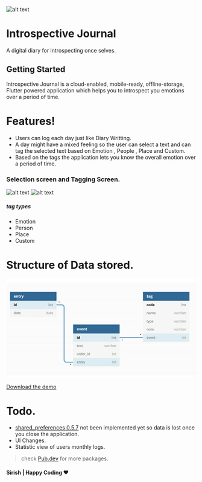![alt text](https://github.com/SirishC/journal/blob/master/assets/images/logo.png)
# Introspective Journal
A digital diary for introspecting once selves.
## Getting Started

Introspective Journal  is a cloud-enabled, mobile-ready, offline-storage, Flutter powered application which helps you to introspect you emotions over a period of time.


# Features!

  - Users can log each day just like Diary Writting.
  - A day might have a mixed feeling so the user can select a text and can tag the selected text based on Emotion , People , Place and Custom.
  - Based on the tags the application lets you know the overall emotion over a period of time.
  


### Selection screen and Tagging Screen.
![alt text](https://github.com/SirishC/journal/blob/master/assets/images/SelectionScreen.gif)       ![alt text](https://github.com/SirishC/journal/blob/master/assets/images/TagScreen.gif)


##### tag types
- Emotion
- Person
- Place
- Custom
# Structure of Data stored.
![alt text](https://github.com/SirishC/journal/blob/master/assets/images/Dataflow.jpeg)



[Download the demo](https://github.com/SirishC/journal/raw/master/assets/images/demo.mp4)

# Todo.
- [shared_preferences 0.5.7](https://pub.dev/packages/shared_preferences) not been implemented yet so data is lost once you close the application.
- UI Changes.
- Statistic view of users monthly logs.
> check [Pub.dev](https://pub.dev) for more packages.



#### Sirish | Happy Coding :hearts:

